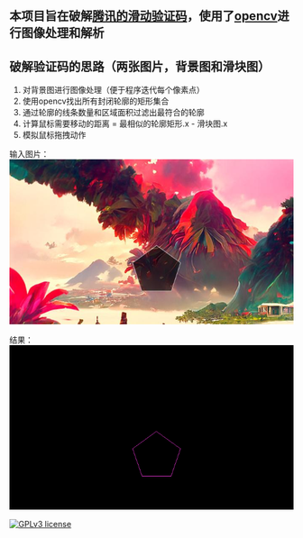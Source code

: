 ## 本项目旨在破解[腾讯的滑动验证码](https://007.qq.com/online.html)，使用了[opencv](https://docs.opencv.org/3.4/index.html)进行图像处理和解析

## 破解验证码的思路（两张图片，背景图和滑块图）
1. 对背景图进行图像处理（便于程序迭代每个像素点）
2. 使用opencv找出所有封闭轮廓的矩形集合
3. 通过轮廓的线条数量和区域面积过滤出最符合的轮廓
4. 计算鼠标需要移动的距离 = 最相似的轮廓矩形.x - 滑块图.x
5. 模拟鼠标拖拽动作





输入图片：<br />
<img src="./images/sample/sample1.png" alt="sample1" />

结果：<br />
<img src="./images/results/sample1-edge-contour.png" alt="sample1-edge-contour" />


[![GPLv3 license](https://img.shields.io/badge/License-GPLv3-blue.svg)](http://perso.crans.org/besson/LICENSE.html)
